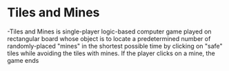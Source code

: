 # Tiles and Mines
-Tiles and Mines is single-player logic-based computer game played on rectangular board whose object is to locate a predetermined number of randomly-placed "mines" in the shortest possible time by clicking on "safe" tiles while avoiding the tiles with mines. If the player clicks on a mine, the game ends
